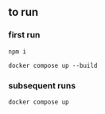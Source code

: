 ## to run

### first run

`npm i`

`docker compose up --build`

### subsequent runs

`docker compose up`
